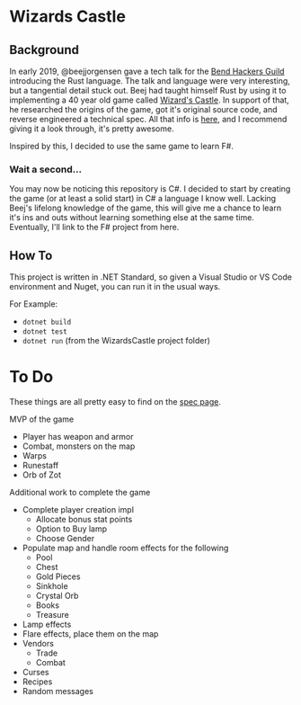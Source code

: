 # Wizards Castle

## Background
In early 2019, @beejjorgensen gave a tech talk for the [Bend Hackers Guild](http://bend.hackersguild.us) introducing the Rust language.  The talk and language were very interesting, but a tangential detail stuck out.  Beej had taught himself Rust by using it to implementing a 40 year old game called [Wizard's Castle](https://github.com/beejjorgensen/Wizards-Castle-Rust). In support of that, he researched the origins of the game, got it's original source code, and reverse engineered a technical spec.  All that info is [here](https://github.com/beejjorgensen/Wizards-Castle-Info), and I recommend giving it a look through, it's pretty awesome.

Inspired by this, I decided to use the same game to learn F#.

### Wait a second...

You may now be noticing this repository is C#.  I decided to start by creating the game (or at least a solid start) in C# a language I know well.  Lacking Beej's lifelong knowledge of the game, this will give me a chance to learn it's ins and outs without learning something else at the same time.  Eventually, I'll link to the F# project from here.

## How To

This project is written in .NET Standard, so given a Visual Studio or VS Code environment and Nuget, you can run it in the usual ways.  

For Example:
- `dotnet build`
- `dotnet test`
- `dotnet run` (from the WizardsCastle project folder)

# To Do
These things are all pretty easy to find on the [spec page](https://github.com/beejjorgensen/Wizards-Castle-Info/blob/master/doc/wizards_castle_spec.md).

MVP of the game
* Player has weapon and armor
* Combat, monsters on the map
* Warps
* Runestaff
* Orb of Zot

Additional work to complete the game
* Complete player creation impl
  * Allocate bonus stat points
  * Option to Buy lamp
  * Choose Gender
* Populate map and handle room effects for the following
  * Pool
  * Chest
  * Gold Pieces
  * Sinkhole
  * Crystal Orb
  * Books
  * Treasure
* Lamp effects
* Flare effects, place them on the map
* Vendors
  * Trade
  * Combat
* Curses
* Recipes
* Random messages

